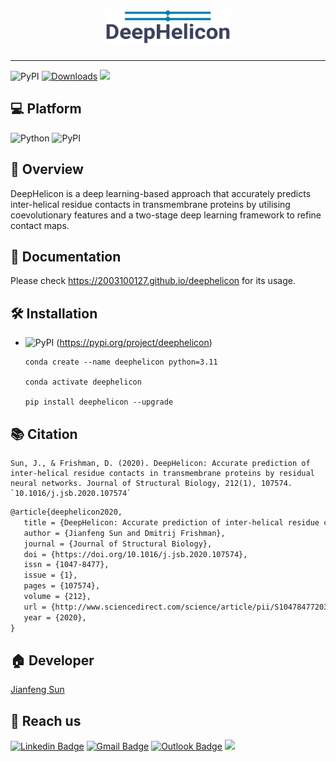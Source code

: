 <h1 align="center">
    <img src="https://github.com/2003100127/deephelicon/blob/main/docs/img/deephelicon-logo.png?raw=true" width="200" height="55">
    <br>
</h1>

<hr>

![PyPI](https://img.shields.io/pypi/v/deephelicon?logo=PyPI)
[![Downloads](https://pepy.tech/badge/deephelicon)](https://pepy.tech/project/deephelicon)
![](https://img.shields.io/github/stars/2003100127/deephelicon?logo=GitHub&color=blue)

## 💻 Platform

![Python](https://img.shields.io/badge/-Python-000?&logo=Python)
![PyPI](https://img.shields.io/badge/-PyPI-000?&logo=PyPI)

## 🧭 Overview
DeepHelicon is a deep learning-based approach that accurately predicts inter-helical residue contacts in transmembrane proteins by utilising coevolutionary features and a two-stage deep learning framework to refine contact maps.

## 📔 Documentation
Please check https://2003100127.github.io/deephelicon for its usage.

## 🛠️ Installation

* ![PyPI](https://img.shields.io/badge/-PyPI-000?&logo=PyPI) (https://pypi.org/project/deephelicon)

  ``` shell
  conda create --name deephelicon python=3.11
      
  conda activate deephelicon
  
  pip install deephelicon --upgrade
  ```

## 📚 Citation

```shell!
Sun, J., & Frishman, D. (2020). DeepHelicon: Accurate prediction of inter-helical residue contacts in transmembrane proteins by residual neural networks. Journal of Structural Biology, 212(1), 107574. `10.1016/j.jsb.2020.107574`
```

```markdown
@article{deephelicon2020,
   title = {DeepHelicon: Accurate prediction of inter-helical residue contacts in transmembrane proteins by residual neural networks},
   author = {Jianfeng Sun and Dmitrij Frishman},
   journal = {Journal of Structural Biology},
   doi = {https://doi.org/10.1016/j.jsb.2020.107574},
   issn = {1047-8477},
   issue = {1},
   pages = {107574},
   volume = {212},
   url = {http://www.sciencedirect.com/science/article/pii/S1047847720301477},
   year = {2020},
}
```

## 🏠 Developer
[Jianfeng Sun](https://www.2003100127.github.io) 

## 📧 Reach us
[![Linkedin Badge](https://img.shields.io/badge/-Jianfeng_Sun-blue?style=flat-square&logo=Linkedin&logoColor=white&link=https://www.linkedin.com/in/jianfeng-sun-2ba9b1132)](https://www.linkedin.com/in/jianfeng-sun-2ba9b1132) 
[![Gmail Badge](https://img.shields.io/badge/-jianfeng.sunmt@gmail.com-c14438?style=flat-square&logo=Gmail&logoColor=white&link=mailto:jianfeng.sunmt@gmail.com)](mailto:jianfeng.sunmt@gmail.com)
[![Outlook Badge](https://img.shields.io/badge/jianfeng.sun@ndorms.ox.ac.uk--000?style=social&logo=microsoft-outlook&logoColor=0078d4&link=mailto:jianfeng.sun@ndorms.ox.ac.uk)](mailto:jianfeng.sun@ndorms.ox.ac.uk)
<a href="https://twitter.com/Jianfeng_Sunny" ><img src="https://img.shields.io/twitter/follow/Jianfeng_Sunny.svg?style=social" /></a>